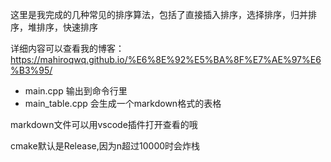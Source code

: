 这里是我完成的几种常见的排序算法，包括了直接插入排序，选择排序，归并排序，堆排序，快速排序

详细内容可以查看我的博客：https://mahiroqwq.github.io/%E6%8E%92%E5%BA%8F%E7%AE%97%E6%B3%95/

- main.cpp 输出到命令行里
- main_table.cpp 会生成一个markdown格式的表格

markdown文件可以用vscode插件打开查看的哦

cmake默认是Release,因为n超过10000时会炸栈
